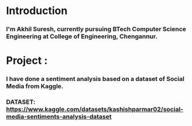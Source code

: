 # Introduction
### I'm Akhil Suresh, currently pursuing BTech Computer Science Engineering at College of Engineering, Chengannur.

# Project :
### I have done a sentiment analysis based on a dataset of Social Media from Kaggle.

### DATASET: https://www.kaggle.com/datasets/kashishparmar02/social-media-sentiments-analysis-dataset
